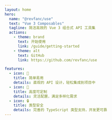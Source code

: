 ```yaml
---
layout: home
hero:
  name: "@revfanc/use"
  text: "Vue 3 Composables"
  tagline: 简洁高效的 Vue 3 组合式 API 工具集
  actions:
    - theme: brand
      text: 开始使用
      link: /guide/getting-started
    - theme: alt
      text: GitHub
      link: https://github.com/revfanc/use

features:
  - icon: 🚀
    title: 简单易用
    details: 直观的 API 设计，轻松集成到项目中
  - icon: 🎨
    title: 高度可定制
    details: 灵活配置，满足多样化需求
  - icon: 🔒
    title: 类型安全
    details: 完善的 TypeScript 类型支持，开发更可靠
---
```

